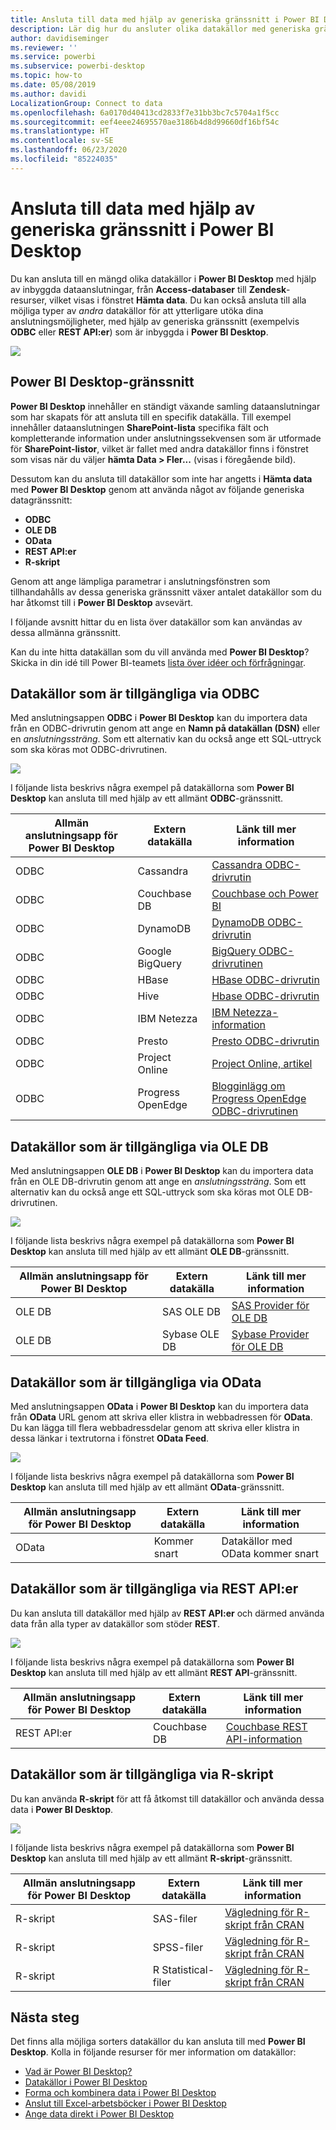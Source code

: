 ```yaml
---
title: Ansluta till data med hjälp av generiska gränssnitt i Power BI Desktop
description: Lär dig hur du ansluter olika datakällor med generiska gränssnitt i Power BI Desktop
author: davidiseminger
ms.reviewer: ''
ms.service: powerbi
ms.subservice: powerbi-desktop
ms.topic: how-to
ms.date: 05/08/2019
ms.author: davidi
LocalizationGroup: Connect to data
ms.openlocfilehash: 6a0170d40413cd2833f7e31bb3bc7c5704a1f5cc
ms.sourcegitcommit: eef4eee24695570ae3186b4d8d99660df16bf54c
ms.translationtype: HT
ms.contentlocale: sv-SE
ms.lasthandoff: 06/23/2020
ms.locfileid: "85224035"
---
```

# <a name="connect-to-data-by-using-power-bi-desktop-generic-interfaces"></a>Ansluta till data med hjälp av generiska gränssnitt i Power BI Desktop 

Du kan ansluta till en mängd olika datakällor i **Power BI Desktop** med hjälp av inbyggda dataanslutningar, från **Access-databaser** till **Zendesk**-resurser, vilket visas i fönstret **Hämta data**. Du kan också ansluta till alla möjliga typer av *andra* datakällor för att ytterligare utöka dina anslutningsmöjligheter, med hjälp av generiska gränssnitt (exempelvis **ODBC** eller **REST API:er**) som är inbyggda i **Power BI Desktop**.

![](media/desktop-connect-using-generic-interfaces/generic-data-interfaces_1.png)

## <a name="power-bi-desktop-data-interfaces"></a>Power BI Desktop-gränssnitt
**Power BI Desktop** innehåller en ständigt växande samling dataanslutningar som har skapats för att ansluta till en specifik datakälla. Till exempel innehåller dataanslutningen **SharePoint-lista** specifika fält och kompletterande information under anslutningssekvensen som är utformade för **SharePoint-listor**, vilket är fallet med andra datakällor finns i fönstret som visas när du väljer **hämta Data > Fler...**  (visas i föregående bild).

Dessutom kan du ansluta till datakällor som inte har angetts i **Hämta data** med **Power BI Desktop** genom att använda något av följande generiska datagränssnitt:

* **ODBC**
* **OLE DB**
* **OData**
* **REST API:er**
* **R-skript**

Genom att ange lämpliga parametrar i anslutningsfönstren som tillhandahålls av dessa generiska gränssnitt växer antalet datakällor som du har åtkomst till i **Power BI Desktop** avsevärt.

I följande avsnitt hittar du en lista över datakällor som kan användas av dessa allmänna gränssnitt.

Kan du inte hitta datakällan som du vill använda med **Power BI Desktop**? Skicka in din idé till Power BI-teamets [lista över idéer och förfrågningar](https://ideas.powerbi.com/).

## <a name="data-sources-accessible-through-odbc"></a>Datakällor som är tillgängliga via ODBC
Med anslutningsappen **ODBC** i **Power BI Desktop** kan du importera data från en ODBC-drivrutin genom att ange en **Namn på datakällan (DSN)** eller en *anslutningssträng*. Som ett alternativ kan du också ange ett SQL-uttryck som ska köras mot ODBC-drivrutinen.

![](media/desktop-connect-using-generic-interfaces/generic-data-interfaces_2.png)

I följande lista beskrivs några exempel på datakällorna som **Power BI Desktop** kan ansluta till med hjälp av ett allmänt **ODBC**-gränssnitt.

| Allmän anslutningsapp för Power BI Desktop | Extern datakälla | Länk till mer information |
| --- | --- | --- |
| ODBC |Cassandra |[Cassandra ODBC-drivrutin](https://www.simba.com/drivers/cassandra-odbc-jdbc/) |
| ODBC |Couchbase DB |[Couchbase och Power BI](https://powerbi.microsoft.com/blog/visualizing-data-from-couchbase-server-v4-using-power-bi/) |
| ODBC |DynamoDB |[DynamoDB ODBC-drivrutin](https://www.simba.com/drivers/dynamodb-odbc-jdbc/) |
| ODBC |Google BigQuery |[BigQuery ODBC-drivrutinen](https://www.simba.com/drivers/bigquery-odbc-jdbc/) |
| ODBC |HBase |[HBase ODBC-drivrutin](https://www.simba.com/drivers/hbase-odbc-jdbc/) |
| ODBC |Hive |[Hbase ODBC-drivrutin](https://www.simba.com/drivers/hive-odbc-jdbc/) |
| ODBC |IBM Netezza |[IBM Netezza-information](https://www.ibm.com/support/knowledgecenter/SSULQD_7.2.1/com.ibm.nz.datacon.doc/c_datacon_plg_overview.html) |
| ODBC |Presto |[Presto ODBC-drivrutin](https://www.simba.com/drivers/presto-odbc-jdbc/) |
| ODBC |Project Online |[Project Online, artikel](desktop-project-online-connect-to-data.md) |
| ODBC |Progress OpenEdge |[Blogginlägg om Progress OpenEdge ODBC-drivrutinen](https://www.progress.com/blogs/connect-microsoft-power-bi-to-openedge-via-odbc-driver) |

## <a name="data-sources-accessible-through-ole-db"></a>Datakällor som är tillgängliga via OLE DB
Med anslutningsappen **OLE DB** i **Power BI Desktop** kan du importera data från en OLE DB-drivrutin genom att ange en *anslutningssträng*. Som ett alternativ kan du också ange ett SQL-uttryck som ska köras mot OLE DB-drivrutinen.

![](media/desktop-connect-using-generic-interfaces/generic-data-interfaces_3.png)

I följande lista beskrivs några exempel på datakällorna som **Power BI Desktop** kan ansluta till med hjälp av ett allmänt **OLE DB**-gränssnitt.

| Allmän anslutningsapp för Power BI Desktop | Extern datakälla | Länk till mer information |
| --- | --- | --- |
| OLE DB |SAS OLE DB |[SAS Provider för OLE DB](https://support.sas.com/downloads/package.htm?pid=648) |
| OLE DB |Sybase OLE DB |[Sybase Provider för OLE DB](http://infocenter.sybase.com/help/index.jsp?topic=/com.sybase.infocenter.dc35888.1550/doc/html/jon1256941734395.html) |

## <a name="data-sources-accessible-through-odata"></a>Datakällor som är tillgängliga via OData
Med anslutningsappen **OData** i **Power BI Desktop** kan du importera data från **OData** URL genom att skriva eller klistra in webbadressen för **OData**. Du kan lägga till flera webbadressdelar genom att skriva eller klistra in dessa länkar i textrutorna i fönstret **OData Feed**.

![](media/desktop-connect-using-generic-interfaces/generic-data-interfaces_4.png)

I följande lista beskrivs några exempel på datakällorna som **Power BI Desktop** kan ansluta till med hjälp av ett allmänt **OData**-gränssnitt.

| Allmän anslutningsapp för Power BI Desktop | Extern datakälla | Länk till mer information |
| --- | --- | --- |
| OData |Kommer snart |Datakällor med OData kommer snart |

## <a name="data-sources-accessible-through-rest-apis"></a>Datakällor som är tillgängliga via REST API:er
Du kan ansluta till datakällor med hjälp av **REST API:er** och därmed använda data från alla typer av datakällor som stöder **REST**.

![](media/desktop-connect-using-generic-interfaces/generic-data-interfaces_5.png)

I följande lista beskrivs några exempel på datakällorna som **Power BI Desktop** kan ansluta till med hjälp av ett allmänt **REST API**-gränssnitt.

| Allmän anslutningsapp för Power BI Desktop | Extern datakälla | Länk till mer information |
| --- | --- | --- |
| REST API:er |Couchbase DB |[Couchbase REST API-information](https://powerbi.microsoft.com/blog/visualizing-data-from-couchbase-server-v4-using-power-bi/) |

## <a name="data-sources-accessible-through-r-script"></a>Datakällor som är tillgängliga via R-skript
Du kan använda **R-skript** för att få åtkomst till datakällor och använda dessa data i **Power BI Desktop**.

![](media/desktop-connect-using-generic-interfaces/r-scripts-2.png)

I följande lista beskrivs några exempel på datakällorna som **Power BI Desktop** kan ansluta till med hjälp av ett allmänt **R-skript**-gränssnitt.

| Allmän anslutningsapp för Power BI Desktop | Extern datakälla | Länk till mer information |
| --- | --- | --- |
| R-skript |SAS-filer |[Vägledning för R-skript från CRAN](https://cran.r-project.org/doc/manuals/R-data.html) |
| R-skript |SPSS-filer |[Vägledning för R-skript från CRAN](https://cran.r-project.org/doc/manuals/R-data.html) |
| R-skript |R Statistical-filer |[Vägledning för R-skript från CRAN](https://cran.r-project.org/doc/manuals/R-data.html) |

## <a name="next-steps"></a>Nästa steg
Det finns alla möjliga sorters datakällor du kan ansluta till med **Power BI Desktop**. Kolla in följande resurser för mer information om datakällor:

* [Vad är Power BI Desktop?](../fundamentals/desktop-what-is-desktop.md)
* [Datakällor i Power BI Desktop](desktop-data-sources.md)
* [Forma och kombinera data i Power BI Desktop](desktop-shape-and-combine-data.md)
* [Anslut till Excel-arbetsböcker i Power BI Desktop](desktop-connect-excel.md)   
* [Ange data direkt i Power BI Desktop](desktop-enter-data-directly-into-desktop.md)   
